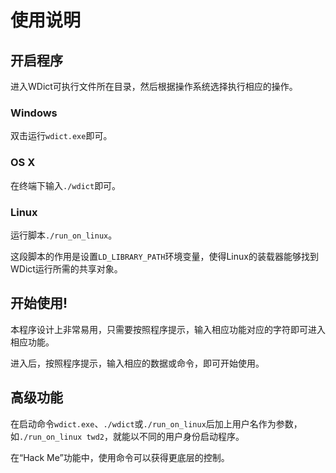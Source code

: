 # 使用说明

## 开启程序

进入WDict可执行文件所在目录，然后根据操作系统选择执行相应的操作。

### Windows

双击运行`wdict.exe`即可。

### OS X

在终端下输入`./wdict`即可。

### Linux

运行脚本`./run_on_linux`。

这段脚本的作用是设置`LD_LIBRARY_PATH`环境变量，使得Linux的装载器能够找到WDict运行所需的共享对象。

## 开始使用!

本程序设计上非常易用，只需要按照程序提示，输入相应功能对应的字符即可进入相应功能。

进入后，按照程序提示，输入相应的数据或命令，即可开始使用。

## 高级功能

在启动命令`wdict.exe`、`./wdict`或`./run_on_linux`后加上用户名作为参数，如`./run_on_linux twd2`，就能以不同的用户身份启动程序。

在“Hack Me”功能中，使用命令可以获得更底层的控制。

